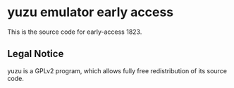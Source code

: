 yuzu emulator early access
=============

This is the source code for early-access 1823.

## Legal Notice

yuzu is a GPLv2 program, which allows fully free redistribution of its source code.